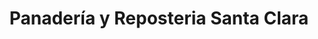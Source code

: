 ---
title: "Panadería y Reposteria Santa Clara"
url: /hatillo/panaderia-y-reposteria-santa-clara/
shop: panadería
---